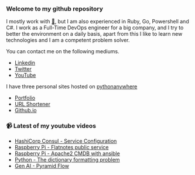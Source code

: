 ### Welcome to my github repository

I mostly work with [:snake:](https://www.python.org/), but I am also experienced in Ruby, Go, Powershell and C#. I work as a Full-Time DevOps engineer for a big company, and I try to better the environment on a daily basis, apart from this I like to learn new technologies and I am a competent problem solver.

You can contact me on the following mediums.
- [Linkedin](https://www.linkedin.com/in/r3ap3rpy)
- [Twitter](https://twitter.com/r3ap3rpy)
- [YouTube](https://www.youtube.com/channel/UC1qkMXH8d2I9DDAtBSeEHqg)

I have three personal sites hosted on [pythonanywhere](https://www.pythonanywhere.com/)
- [Portfolio](http://r3ap3rpy.pythonanywhere.com/)
- [URL Shortener](http://shortenpy.pythonanywhere.com/)
- [Github.io](https://r3ap3rpy.github.io/)

### :video_camera: Latest of my youtube videos
<!-- YOUTUBE:START -->
- [HashiCorp Consul - Service Configuration](https://www.youtube.com/watch?v=vesOhBMNHKI)
- [Raspberry Pi - Flatnotes public service](https://www.youtube.com/watch?v=eIPhP3yD_fc)
- [Raspberry Pi - Apache2 CMDB with ansible](https://www.youtube.com/watch?v=ac-2GM0dhcg)
- [Python - The dictionary formatting problem](https://www.youtube.com/watch?v=JIY83V6VVo4)
- [Gen AI - Pyramid Flow](https://www.youtube.com/watch?v=kBqa-srHBao)
<!-- YOUTUBE:END -->

